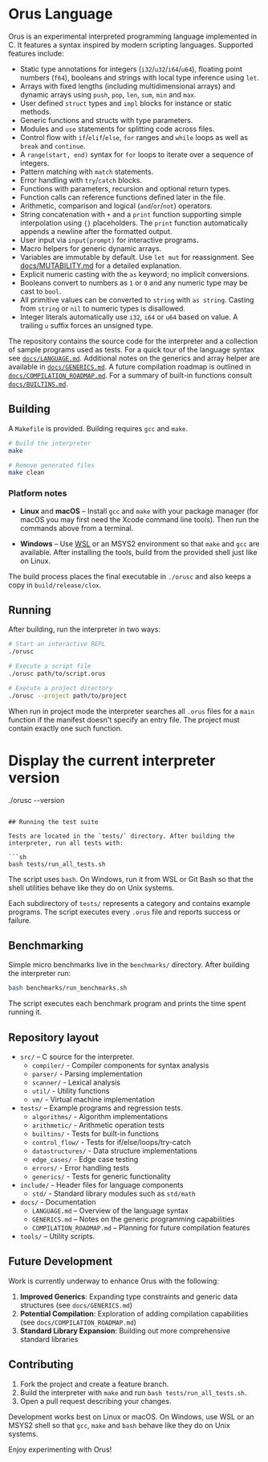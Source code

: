 # Orus Language

Orus is an experimental interpreted programming language implemented in C. It
features a syntax inspired by modern scripting languages. Supported features
include:

- Static type annotations for integers (`i32`/`u32`/`i64`/`u64`), floating point numbers
  (`f64`), booleans and strings with local type inference using `let`.
- Arrays with fixed lengths (including multidimensional arrays) and
  dynamic arrays using `push`, `pop`, `len`, `sum`, `min` and `max`.
- User defined `struct` types and `impl` blocks for instance or static methods.
- Generic functions and structs with type parameters.
- Modules and `use` statements for splitting code across files.
- Control flow with `if`/`elif`/`else`, `for` ranges and `while` loops as well
  as `break` and `continue`.
- A `range(start, end)` syntax for `for` loops to iterate over a sequence of
  integers.
- Pattern matching with `match` statements.
- Error handling with `try`/`catch` blocks.
- Functions with parameters, recursion and optional return types.
- Function calls can reference functions defined later in the file.
- Arithmetic, comparison and logical (`and`/`or`/`not`) operators.
- String concatenation with `+` and a `print` function supporting simple
  interpolation using `{}` placeholders. The `print` function automatically
  appends a newline after the formatted output.
- User input via `input(prompt)` for interactive programs.
- Macro helpers for generic dynamic arrays.
- Variables are immutable by default. Use `let mut` for reassignment.
  See [docs/MUTABILITY.md](docs/MUTABILITY.md) for a detailed explanation.
- Explicit numeric casting with the `as` keyword; no implicit conversions.
- Booleans convert to numbers as `1` or `0` and any numeric type may be cast
  to `bool`.
- All primitive values can be converted to `string` with `as string`. Casting
  from `string` or `nil` to numeric types is disallowed.
- Integer literals automatically use `i32`, `i64` or `u64` based on value. A
  trailing `u` suffix forces an unsigned type.

The repository contains the source code for the interpreter and a collection of sample programs used as tests. For a quick tour of the language syntax see [`docs/LANGUAGE.md`](docs/LANGUAGE.md). Additional notes on the generics and array helper are available in [`docs/GENERICS.md`](docs/GENERICS.md). A future compilation roadmap is outlined in [`docs/COMPILATION_ROADMAP.md`](docs/COMPILATION_ROADMAP.md). For a summary of built-in functions consult [`docs/BUILTINS.md`](docs/BUILTINS.md).

## Building

A `Makefile` is provided. Building requires `gcc` and `make`.

```sh
# Build the interpreter
make

# Remove generated files
make clean
```

### Platform notes

* **Linux** and **macOS** – Install `gcc` and `make` with your
  package manager (for macOS you may first need the Xcode command line tools).
  Then run the commands above from a terminal.

* **Windows** – Use [WSL](https://learn.microsoft.com/windows/wsl/) or an MSYS2
  environment so that `make` and `gcc` are available. After installing the
  tools, build from the provided shell just like on Linux.


The build process places the final executable in `./orusc` and also keeps a copy in `build/release/clox`.

## Running

After building, run the interpreter in two ways:

```sh
# Start an interactive REPL
./orusc

# Execute a script file
./orusc path/to/script.orus

# Execute a project directory
./orusc --project path/to/project

```

When run in project mode the interpreter searches all `.orus` files for a
`main` function if the manifest doesn't specify an entry file. The project must
contain exactly one such function.

# Display the current interpreter version
./orusc --version
```

## Running the test suite

Tests are located in the `tests/` directory. After building the interpreter, run all tests with:

```sh
bash tests/run_all_tests.sh
```

The script uses `bash`. On Windows, run it from WSL or Git Bash so that the
shell utilities behave like they do on Unix systems.

Each subdirectory of `tests/` represents a category and contains example programs. The script executes every `.orus` file and reports success or failure.

## Benchmarking

Simple micro benchmarks live in the `benchmarks/` directory. After building the
interpreter run:

```sh
bash benchmarks/run_benchmarks.sh
```

The script executes each benchmark program and prints the time spent running it.

## Repository layout

- `src/` – C source for the interpreter.
  - `compiler/` - Compiler components for syntax analysis
  - `parser/` - Parsing implementation
  - `scanner/` - Lexical analysis
  - `util/` - Utility functions
  - `vm/` - Virtual machine implementation
- `tests/` – Example programs and regression tests.
  - `algorithms/` - Algorithm implementations
  - `arithmetic/` - Arithmetic operation tests
  - `builtins/` - Tests for built-in functions
  - `control_flow/` - Tests for if/else/loops/try-catch
  - `datastructures/` - Data structure implementations
  - `edge_cases/` - Edge case testing
  - `errors/` - Error handling tests
  - `generics/` - Tests for generic functionality
- `include/` - Header files for language components
  - `std/` - Standard library modules such as `std/math`
- `docs/` - Documentation
  - `LANGUAGE.md` – Overview of the language syntax
  - `GENERICS.md` – Notes on the generic programming capabilities
  - `COMPILATION_ROADMAP.md` – Planning for future compilation features
- `tools/` – Utility scripts.

## Future Development

Work is currently underway to enhance Orus with the following:

1. **Improved Generics**: Expanding type constraints and generic data structures (see `docs/GENERICS.md`)
2. **Potential Compilation**: Exploration of adding compilation capabilities (see `docs/COMPILATION_ROADMAP.md`)
3. **Standard Library Expansion**: Building out more comprehensive standard libraries

## Contributing

1. Fork the project and create a feature branch.
2. Build the interpreter with `make` and run `bash tests/run_all_tests.sh`.
3. Open a pull request describing your changes.

Development works best on Linux or macOS. On Windows, use WSL or an MSYS2 shell
so that `gcc`, `make` and `bash` behave like they do on Unix systems.

Enjoy experimenting with Orus!

